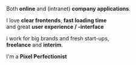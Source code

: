 Both **online** and (intranet) **company applications**.

I love **clear frontends**, **fast loading time** <br>
and great **user experience / -interface**

i work for big brands and fresh start-ups, <br>
**freelance** and **interim**.

I'm a **Pixel Perfectionist**